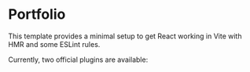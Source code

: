# Portfolio 

This template provides a minimal setup to get React working in Vite with HMR and some ESLint rules.

Currently, two official plugins are available:

